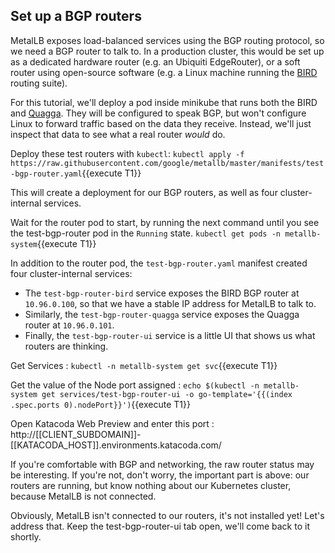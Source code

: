 ## Set up a BGP routers

MetalLB exposes load-balanced services using the BGP routing protocol,
so we need a BGP router to talk to. In a production cluster, this
would be set up as a dedicated hardware router (e.g. an Ubiquiti
EdgeRouter), or a soft router using open-source software (e.g. a Linux
machine running the [BIRD](http://bird.network.cz) routing suite).

For this tutorial, we'll deploy a pod inside minikube that runs both
the BIRD and [Quagga](http://www.nongnu.org/quagga/). They will be
configured to speak BGP, but won't configure Linux to forward traffic
based on the data they receive. Instead, we'll just inspect that data
to see what a real router _would_ do.

Deploy these test routers with `kubectl`:
```kubectl apply -f https://raw.githubusercontent.com/google/metallb/master/manifests/test-bgp-router.yaml```{{execute T1}}

This will create a deployment for our BGP routers, as well as four
cluster-internal services. 

Wait for the router pod to start, by running the next command until you see the test-bgp-router pod in the `Running` state.
```kubectl get pods -n metallb-system```{{execute T1}}

In addition to the router pod, the `test-bgp-router.yaml` manifest
created four cluster-internal services:

- The `test-bgp-router-bird` service exposes the BIRD BGP router at
`10.96.0.100`, so that we have a stable IP address for MetalLB to talk
to.
- Similarly, the `test-bgp-router-quagga` service exposes the Quagga
router at `10.96.0.101`.
- Finally, the `test-bgp-router-ui` service is a little UI that shows
us what routers are thinking.

Get Services :
```kubectl -n metallb-system get svc```{{execute T1}}

Get the value of the Node port assigned :
```echo $(kubectl -n metallb-system get services/test-bgp-router-ui -o go-template='{{(index .spec.ports 0).nodePort}}')```{{execute T1}}

Open Katacoda Web Preview and enter this port : http://[[CLIENT_SUBDOMAIN]]-[[KATACODA_HOST]].environments.katacoda.com/

If you're comfortable with BGP and networking, the raw router status
may be interesting. If you're not, don't worry, the important part is
above: our routers are running, but know nothing about our Kubernetes
cluster, because MetalLB is not connected.

Obviously, MetalLB isn't connected to our routers, it's not installed
yet! Let's address that. Keep the test-bgp-router-ui tab open, we'll
come back to it shortly.
